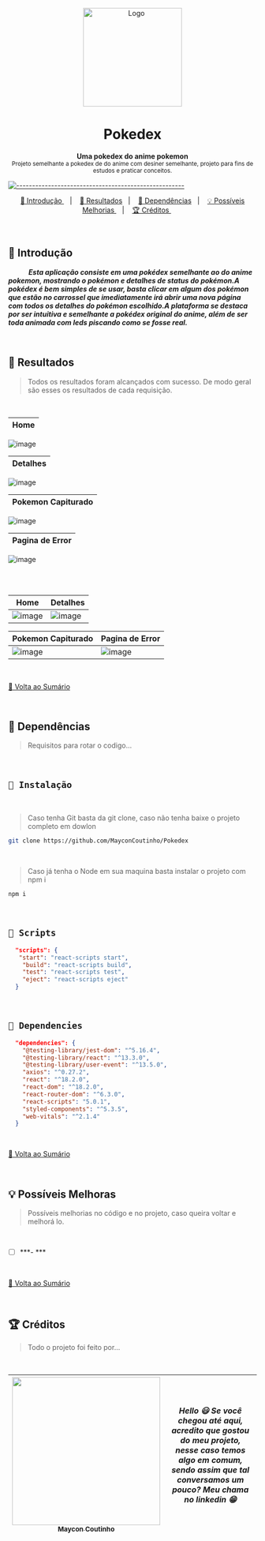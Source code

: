 <p align="center">
  <img src="https://user-images.githubusercontent.com/60453269/234271107-dfd120da-82fc-42ed-95f2-45d6561d2f6e.png" alt="Logo" width="200" height="200" />
</p>


<h1 align="center"> Pokedex </h1>

<a id="Sumário"></a>


<p align="center">
  <b> Uma pokedex do anime pokemon</b></br>
  <sub>  Projeto semelhante a pokedex de do anime com desiner semelhante, projeto para fins de estudos e praticar conceitos.
  <sub>
</p>


[![-----------------------------------------------------](https://raw.githubusercontent.com/andreasbm/readme/master/assets/lines/colored.png)](#table-of-contents)

<p align="center">
  <a href="#Introdução"> 🧩 Introdução </a>&nbsp;&nbsp;&nbsp;|&nbsp;&nbsp;&nbsp;
  <a href="#Resultados"> 🚀 Resultados</a>&nbsp;&nbsp;&nbsp;|&nbsp;&nbsp;&nbsp;
  <a href="#Dependências"> 🧪 Dependências</a>&nbsp;&nbsp;&nbsp;|&nbsp;&nbsp;&nbsp;
  <a href="#Ideias">💡 Possíveis Melhorias </a>&nbsp;&nbsp;&nbsp;|&nbsp;&nbsp;&nbsp;
  <a href="#Creditos"> 🏆 Créditos </a>&nbsp;&nbsp;&nbsp;&nbsp;&nbsp;&nbsp;
</p>
 
<br/>



<a id="Introdução"></a>
## 🧩 Introdução 

  ***⠀⠀⠀⠀Esta aplicação consiste em uma pokédex semelhante ao do anime pokemon, mostrando o pokémon e detalhes de status do pokémon.A pokédex é bem simples de se usar, basta clicar em algum dos pokémon que estão no carrossel que imediatamente irá abrir uma nova página com todos os detalhes do pokémon escolhido.A plataforma se destaca por ser intuitiva e semelhante a pokédex original do anime, além de ser toda animada com leds piscando como se fosse real.***

<br/>


<a id="Resultados"></a>
## 🚀 Resultados 
  > Todos os resultados foram alcançados com sucesso. De modo geral são esses os resultados de cada requisição. 

 <br/>

| Home |
|---|
![image](https://user-images.githubusercontent.com/60453269/234271633-d6893e11-8347-447b-a3fd-4cc2fe063c6e.png)


| Detalhes |
|---|
![image](https://user-images.githubusercontent.com/60453269/234271761-2d9c14d0-dfa0-4537-a431-4ee2ae99787c.png)

| Pokemon Capiturado |
|---|
![image](https://user-images.githubusercontent.com/60453269/234271871-f1a8ee2d-7e7b-4852-bef6-e53e9a98e2d8.png)

| Pagina de Error |
|---|
![image](https://user-images.githubusercontent.com/60453269/234286883-01411c3c-e16d-4d2e-b8da-1e225c2b7989.png)

<br /> 
<br /> 

<div align="center">  

| Home | Detalhes |
|---|---|
![image](https://user-images.githubusercontent.com/60453269/234287764-fb7646ad-5b52-48cd-97ed-3498522a64e2.png)|![image](https://user-images.githubusercontent.com/60453269/234287972-e2e2fa93-dfe7-4f75-b553-05b37db12532.png)


| Pokemon Capiturado | Pagina de Error |
|---|---|
![image](https://user-images.githubusercontent.com/60453269/234288216-6b1cd111-2d8d-4e61-bc2a-bf0e4ed4cbba.png)|![image](https://user-images.githubusercontent.com/60453269/234288746-760086b4-ff34-46ac-91a3-418f6a1d4c96.png)

</div>

<br /> 

<a href="#Sumário"> 📖 Volta ao Sumário </a>

<br /> 

<a id="Dependências"></a>
## 🧪 Dependências
> Requisitos para rotar o codigo...

<br/>

## `📖 Instalação` 
  
  
 <br /> 

> Caso tenha Git basta da git clone, caso não tenha baixe o projeto completo em dowlon

```BASH
git clone https://github.com/MayconCoutinho/Pokedex
```

<br /> 

> Caso já tenha o Node em sua maquina basta instalar o projeto com npm i

```BASH
npm i 
```

<br /> 

## `📖 Scripts` 

```JSON
  "scripts": {
   "start": "react-scripts start",
    "build": "react-scripts build",
    "test": "react-scripts test",
    "eject": "react-scripts eject"
  }

```

<br/>

## `📖 Dependencies` 

```JSON
  "dependencies": {
    "@testing-library/jest-dom": "^5.16.4",
    "@testing-library/react": "^13.3.0",
    "@testing-library/user-event": "^13.5.0",
    "axios": "^0.27.2",
    "react": "^18.2.0",
    "react-dom": "^18.2.0",
    "react-router-dom": "^6.3.0",
    "react-scripts": "5.0.1",
    "styled-components": "^5.3.5",
    "web-vitals": "^2.1.4"
  }

```

<br/>

<a href="#Sumário"> 📖 Volta ao Sumário </a>

<br /> 

<a id="Ideias"></a>
## 💡 Possíveis Melhoras
> Possíveis melhorias no código e no projeto, caso queira voltar e melhorá lo.

<br /> 

- [ ] ***- *** 


<br/>

<a href="#Sumário"> 📖 Volta ao Sumário </a>

<br /> 

<a id="Creditos"></a>
## 🏆 Créditos
> Todo o projeto foi feito por...
  
<br /> 

<div > 

| [<img src="https://user-images.githubusercontent.com/60453269/217899761-dc2d4e4b-3336-419d-9076-79304290aa0a.png" width=300><br><sub> Maycon Coutinho </sub>](https://www.linkedin.com/in/maycon-coutinho/) | ***Hello 😃 Se você chegou até aqui, acredito que gostou do meu projeto, nesse caso temos algo em comum, sendo assim que tal conversamos um pouco? Meu chama no linkedin 😁*** | 
|---|---|

</div> 
  
<br /> 

